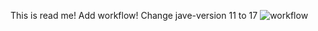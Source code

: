 This is read me!
Add workflow!
Change jave-version 11 to 17
![workflow](https://github.com/Jsane001/sem/actions/workflows/main.yml/badge.svg)